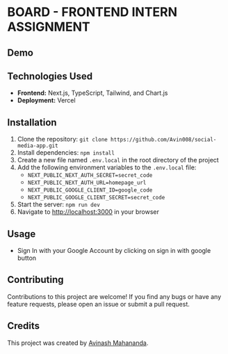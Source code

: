 <body>
  <h1>BOARD - FRONTEND INTERN ASSIGNMENT</h1>
  
  <h2>Demo</h2>

  <h2>Technologies Used</h2>
  <ul>
    <li><strong>Frontend:</strong> Next.js, TypeScript, Tailwind, and Chart.js</li>
    <li><strong>Deployment:</strong> Vercel</li>
  </ul>

  <h2>Installation</h2>
  <ol>
    <li>Clone the repository: <code>git clone https://github.com/Avin008/social-media-app.git</code></li>
    <li>Install dependencies: <code>npm install</code></li>
    <li>Create a new file named <code>.env.local</code> in the root directory of the project</li>
    <li>Add the following environment variables to the <code>.env.local</code> file:
      <ul>
        <li><code>NEXT_PUBLIC_NEXT_AUTH_SECRET=secret_code</code></li>
        <li><code>NEXT_PUBLIC_NEXT_AUTH_URL=homepage_url</code></li>
        <li><code>NEXT_PUBLIC_GOOGLE_CLIENT_ID=google_code</code></li>
        <li><code>NEXT_PUBLIC_GOOGLE_CLIENT_SECRET=secret_code</code></li>
      </ul>
    </li>
    <li>Start the server: <code>npm run dev</code></li>
    <li>Navigate to <a href="http://localhost:3000">http://localhost:3000</a> in your browser</li>
  </ol>

  <h2>Usage</h2>
  <ul>
    <li>Sign In with your Google Account by clicking on sign in with google button</li>
  </ul>

  <h2>Contributing</h2>
  <p>Contributions to this project are welcome! If you find any bugs or have any feature requests, please open an issue or submit a pull request.</p>

  <h2>Credits</h2>
  <p>This project was created by <a href="https://github.com/Avin008">Avinash Mahananda</a>.</p>
